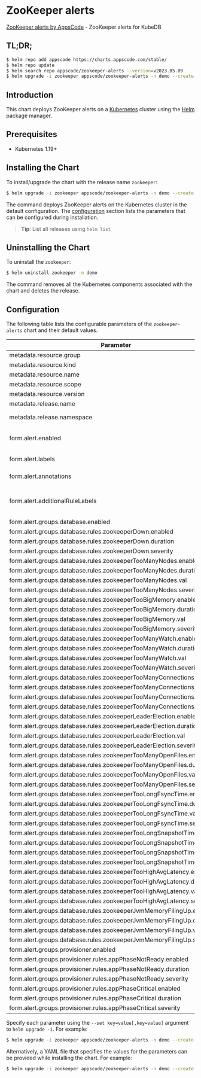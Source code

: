 # ZooKeeper alerts

[ZooKeeper alerts by AppsCode](https://github.com/appscode/alerts) - ZooKeeper alerts for KubeDB

## TL;DR;

```bash
$ helm repo add appscode https://charts.appscode.com/stable/
$ helm repo update
$ helm search repo appscode/zookeeper-alerts --version=v2023.05.09
$ helm upgrade -i zookeeper appscode/zookeeper-alerts -n demo --create-namespace --version=v2023.05.09
```

## Introduction

This chart deploys ZooKeeper alerts on a [Kubernetes](http://kubernetes.io) cluster using the [Helm](https://helm.sh) package manager.

## Prerequisites

- Kubernetes 1.19+

## Installing the Chart

To install/upgrade the chart with the release name `zookeeper`:

```bash
$ helm upgrade -i zookeeper appscode/zookeeper-alerts -n demo --create-namespace --version=v2023.05.09
```

The command deploys ZooKeeper alerts on the Kubernetes cluster in the default configuration. The [configuration](#configuration) section lists the parameters that can be configured during installation.

> **Tip**: List all releases using `helm list`

## Uninstalling the Chart

To uninstall the `zookeeper`:

```bash
$ helm uninstall zookeeper -n demo
```

The command removes all the Kubernetes components associated with the chart and deletes the release.

## Configuration

The following table lists the configurable parameters of the `zookeeper-alerts` chart and their default values.

|                               Parameter                                |                  Description                  |                Default                |
|------------------------------------------------------------------------|-----------------------------------------------|---------------------------------------|
| metadata.resource.group                                                |                                               | <code>kubedb.com</code>               |
| metadata.resource.kind                                                 |                                               | <code>ZooKeeper</code>                |
| metadata.resource.name                                                 |                                               | <code>zookeepers</code>               |
| metadata.resource.scope                                                |                                               | <code>Namespaced</code>               |
| metadata.resource.version                                              |                                               | <code>v1alpha2</code>                 |
| metadata.release.name                                                  | Release name                                  | <code>""</code>                       |
| metadata.release.namespace                                             | Release namespace                             | <code>""</code>                       |
| form.alert.enabled                                                     | # Enable PrometheusRule alerts                | <code>warning</code>                  |
| form.alert.labels                                                      | # Labels for default rules                    | <code>{"release":"prometheus"}</code> |
| form.alert.annotations                                                 | # Annotations for default rules               | <code>{}</code>                       |
| form.alert.additionalRuleLabels                                        | # Additional labels for PrometheusRule alerts | <code>{}</code>                       |
| form.alert.groups.database.enabled                                     |                                               | <code>warning</code>                  |
| form.alert.groups.database.rules.zookeeperDown.enabled                 |                                               | <code>true</code>                     |
| form.alert.groups.database.rules.zookeeperDown.duration                |                                               | <code>"0m"</code>                     |
| form.alert.groups.database.rules.zookeeperDown.severity                |                                               | <code>critical</code>                 |
| form.alert.groups.database.rules.zookeeperTooManyNodes.enabled         |                                               | <code>true</code>                     |
| form.alert.groups.database.rules.zookeeperTooManyNodes.duration        |                                               | <code>"0m"</code>                     |
| form.alert.groups.database.rules.zookeeperTooManyNodes.val             |                                               | <code>1000000</code>                  |
| form.alert.groups.database.rules.zookeeperTooManyNodes.severity        |                                               | <code>warning</code>                  |
| form.alert.groups.database.rules.zookeeperTooBigMemory.enabled         |                                               | <code>true</code>                     |
| form.alert.groups.database.rules.zookeeperTooBigMemory.duration        |                                               | <code>"2m"</code>                     |
| form.alert.groups.database.rules.zookeeperTooBigMemory.val             |                                               | <code>1</code>                        |
| form.alert.groups.database.rules.zookeeperTooBigMemory.severity        |                                               | <code>warning</code>                  |
| form.alert.groups.database.rules.zookeeperTooManyWatch.enabled         |                                               | <code>true</code>                     |
| form.alert.groups.database.rules.zookeeperTooManyWatch.duration        |                                               | <code>"2m"</code>                     |
| form.alert.groups.database.rules.zookeeperTooManyWatch.val             |                                               | <code>10000</code>                    |
| form.alert.groups.database.rules.zookeeperTooManyWatch.severity        |                                               | <code>warning</code>                  |
| form.alert.groups.database.rules.zookeeperTooManyConnections.enabled   |                                               | <code>true</code>                     |
| form.alert.groups.database.rules.zookeeperTooManyConnections.duration  |                                               | <code>"2m"</code>                     |
| form.alert.groups.database.rules.zookeeperTooManyConnections.val       |                                               | <code>50</code>                       |
| form.alert.groups.database.rules.zookeeperTooManyConnections.severity  |                                               | <code>warning</code>                  |
| form.alert.groups.database.rules.zookeeperLeaderElection.enabled       |                                               | <code>true</code>                     |
| form.alert.groups.database.rules.zookeeperLeaderElection.duration      |                                               | <code>"1m"</code>                     |
| form.alert.groups.database.rules.zookeeperLeaderElection.val           |                                               | <code>0</code>                        |
| form.alert.groups.database.rules.zookeeperLeaderElection.severity      |                                               | <code>warning</code>                  |
| form.alert.groups.database.rules.zookeeperTooManyOpenFiles.enabled     |                                               | <code>true</code>                     |
| form.alert.groups.database.rules.zookeeperTooManyOpenFiles.duration    |                                               | <code>"1m"</code>                     |
| form.alert.groups.database.rules.zookeeperTooManyOpenFiles.val         |                                               | <code>300</code>                      |
| form.alert.groups.database.rules.zookeeperTooManyOpenFiles.severity    |                                               | <code>warning</code>                  |
| form.alert.groups.database.rules.zookeeperTooLongFsyncTime.enabled     |                                               | <code>true</code>                     |
| form.alert.groups.database.rules.zookeeperTooLongFsyncTime.duration    |                                               | <code>"1m"</code>                     |
| form.alert.groups.database.rules.zookeeperTooLongFsyncTime.val         |                                               | <code>100</code>                      |
| form.alert.groups.database.rules.zookeeperTooLongFsyncTime.severity    |                                               | <code>warning</code>                  |
| form.alert.groups.database.rules.zookeeperTooLongSnapshotTime.enabled  |                                               | <code>true</code>                     |
| form.alert.groups.database.rules.zookeeperTooLongSnapshotTime.duration |                                               | <code>"1m"</code>                     |
| form.alert.groups.database.rules.zookeeperTooLongSnapshotTime.val      |                                               | <code>100</code>                      |
| form.alert.groups.database.rules.zookeeperTooLongSnapshotTime.severity |                                               | <code>warning</code>                  |
| form.alert.groups.database.rules.zookeeperTooHighAvgLatency.enabled    |                                               | <code>true</code>                     |
| form.alert.groups.database.rules.zookeeperTooHighAvgLatency.duration   |                                               | <code>"1m"</code>                     |
| form.alert.groups.database.rules.zookeeperTooHighAvgLatency.val        |                                               | <code>100</code>                      |
| form.alert.groups.database.rules.zookeeperTooHighAvgLatency.severity   |                                               | <code>warning</code>                  |
| form.alert.groups.database.rules.zookeeperJvmMemoryFilingUp.enabled    |                                               | <code>true</code>                     |
| form.alert.groups.database.rules.zookeeperJvmMemoryFilingUp.duration   |                                               | <code>"1m"</code>                     |
| form.alert.groups.database.rules.zookeeperJvmMemoryFilingUp.val        |                                               | <code>0.8</code>                      |
| form.alert.groups.database.rules.zookeeperJvmMemoryFilingUp.severity   |                                               | <code>warning</code>                  |
| form.alert.groups.provisioner.enabled                                  |                                               | <code>warning</code>                  |
| form.alert.groups.provisioner.rules.appPhaseNotReady.enabled           |                                               | <code>true</code>                     |
| form.alert.groups.provisioner.rules.appPhaseNotReady.duration          |                                               | <code>"1m"</code>                     |
| form.alert.groups.provisioner.rules.appPhaseNotReady.severity          |                                               | <code>critical</code>                 |
| form.alert.groups.provisioner.rules.appPhaseCritical.enabled           |                                               | <code>true</code>                     |
| form.alert.groups.provisioner.rules.appPhaseCritical.duration          |                                               | <code>"15m"</code>                    |
| form.alert.groups.provisioner.rules.appPhaseCritical.severity          |                                               | <code>warning</code>                  |


Specify each parameter using the `--set key=value[,key=value]` argument to `helm upgrade -i`. For example:

```bash
$ helm upgrade -i zookeeper appscode/zookeeper-alerts -n demo --create-namespace --version=v2023.05.09 --set metadata.resource.group=kubedb.com
```

Alternatively, a YAML file that specifies the values for the parameters can be provided while
installing the chart. For example:

```bash
$ helm upgrade -i zookeeper appscode/zookeeper-alerts -n demo --create-namespace --version=v2023.05.09 --values values.yaml
```
